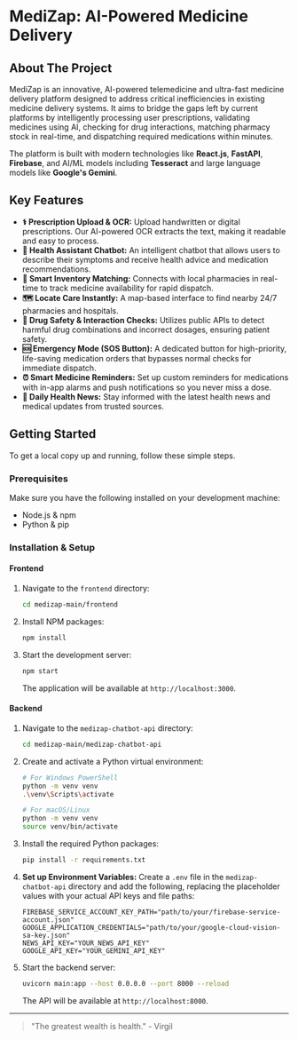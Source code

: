 # MediZap: AI-Powered Medicine Delivery

## About The Project

MediZap is an innovative, AI-powered telemedicine and ultra-fast medicine delivery platform designed to address critical inefficiencies in existing medicine delivery systems. It aims to bridge the gaps left by current platforms by intelligently processing user prescriptions, validating medicines using AI, checking for drug interactions, matching pharmacy stock in real-time, and dispatching required medications within minutes.

The platform is built with modern technologies like **React.js**, **FastAPI**, **Firebase**, and AI/ML models including **Tesseract** and large language models like **Google's Gemini**.

## Key Features

-   **⚕️ Prescription Upload & OCR:** Upload handwritten or digital prescriptions. Our AI-powered OCR extracts the text, making it readable and easy to process.
-   **🤖 Health Assistant Chatbot:** An intelligent chatbot that allows users to describe their symptoms and receive health advice and medication recommendations.
-   **🏪 Smart Inventory Matching:** Connects with local pharmacies in real-time to track medicine availability for rapid dispatch.
-   **🗺️ Locate Care Instantly:** A map-based interface to find nearby 24/7 pharmacies and hospitals.
-   **🔬 Drug Safety & Interaction Checks:** Utilizes public APIs to detect harmful drug combinations and incorrect dosages, ensuring patient safety.
-   **🆘 Emergency Mode (SOS Button):** A dedicated button for high-priority, life-saving medication orders that bypasses normal checks for immediate dispatch.
-   **⏰ Smart Medicine Reminders:** Set up custom reminders for medications with in-app alarms and push notifications so you never miss a dose.
-   **📰 Daily Health News:** Stay informed with the latest health news and medical updates from trusted sources.

## Getting Started

To get a local copy up and running, follow these simple steps.

### Prerequisites

Make sure you have the following installed on your development machine:
- Node.js & npm
- Python & pip

### Installation & Setup

#### Frontend

1.  Navigate to the `frontend` directory:
    ```sh
    cd medizap-main/frontend
    ```
2.  Install NPM packages:
    ```sh
    npm install
    ```
3.  Start the development server:
    ```sh
    npm start
    ```
    The application will be available at `http://localhost:3000`.

#### Backend

1.  Navigate to the `medizap-chatbot-api` directory:
    ```sh
    cd medizap-main/medizap-chatbot-api
    ```
2.  Create and activate a Python virtual environment:
    ```sh
    # For Windows PowerShell
    python -m venv venv
    .\venv\Scripts\activate

    # For macOS/Linux
    python -m venv venv
    source venv/bin/activate
    ```
3.  Install the required Python packages:
    ```sh
    pip install -r requirements.txt
    ```
4.  **Set up Environment Variables:**
    Create a `.env` file in the `medizap-chatbot-api` directory and add the following, replacing the placeholder values with your actual API keys and file paths:
    ```env
    FIREBASE_SERVICE_ACCOUNT_KEY_PATH="path/to/your/firebase-service-account.json"
    GOOGLE_APPLICATION_CREDENTIALS="path/to/your/google-cloud-vision-sa-key.json"
    NEWS_API_KEY="YOUR_NEWS_API_KEY"
    GOOGLE_API_KEY="YOUR_GEMINI_API_KEY"
    ```
5.  Start the backend server:
    ```sh
    uvicorn main:app --host 0.0.0.0 --port 8000 --reload
    ```
    The API will be available at `http://localhost:8000`.

---

> "The greatest wealth is health." - Virgil

